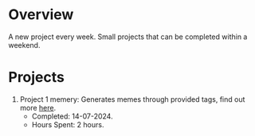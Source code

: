 # Overview
A new project every week. Small projects that can be completed within a weekend.

# Projects
1. Project 1 memery: Generates memes through provided tags, find out more [here](/projects/project1). 
    * Completed: 14-07-2024.
    * Hours Spent: 2 hours.